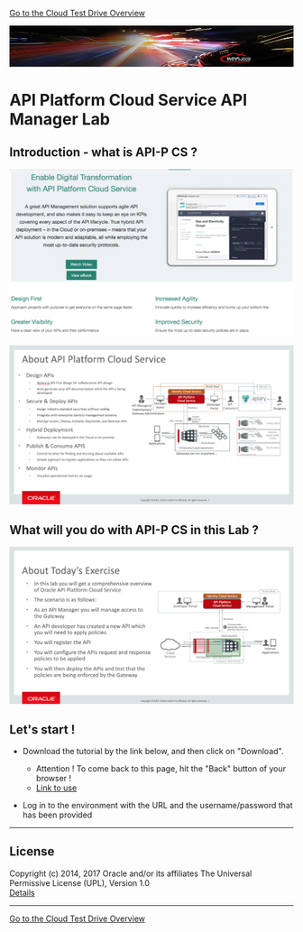 [Go to the Cloud Test Drive Overview](../README.md)

![](../common/images/customer.logo2.png)

# API Platform Cloud Service API Manager Lab #

## Introduction - what is API-P CS ? ##

![](images/APIPCSBanner.png)

![](images/AboutAPIPCS.png)

## What will you do with API-P CS in this Lab ? ##

![](images/APIPCSExercise.png)

## Let's start ! ##

+ Download the tutorial by the link below, and then click on "Download". 
  - Attention ! To come back to this page, hit the "Back" button of your browser !
  - [Link to use](Lab%201.0%20-%20APIPCS%20API%20Design%20API%20Manager%20Lab-external.docx)

+ Log in to the environment with the URL and the username/password that has been provided


---

## License ##
Copyright (c) 2014, 2017 Oracle and/or its affiliates
The Universal Permissive License (UPL), Version 1.0   
[Details](../common/license.md)

---
[Go to the Cloud Test Drive Overview](../README.md)
